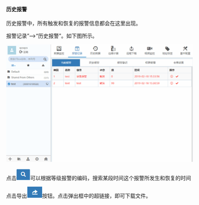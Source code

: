 #### **历史报警**  

历史报警中，所有触发和恢复的报警信息都会在这里出现。  

报警记录”-->“历史报警”。如下图所示。  

![添加盒子分组](Images/HistoryAlarm.gif)  

点击![查询历史报警](Images/search.png)可以根据等级报警的编码，搜索某段时间这个报警所发生和恢复的时间  

点击导出![导出历史报警记录](Images/export.png)按钮。点击弹出框中的超链接，即可下载文件。